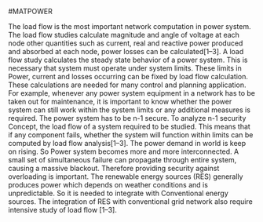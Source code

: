 #MATPOWER

The load flow is the most important network computation in power system. The load flow studies calculate magnitude and angle of voltage at each node other quantities such as current, real and reactive power produced and absorbed at each node, power losses can be calculated[1–3].
A load flow study calculates the steady state behavior of a power system. This is necessary that system must operate under system limits. These limits in Power, current and losses occurring can be fixed by load flow calculation. These calculations are needed for many control and planning application. For example, whenever any power system equipment in a network has to be taken out for maintenance, it is important to know whether the power system can still work within the system limits or any additional measures is required. The power system has to be n-1 secure. To analyze n-1 security Concept, the load flow of a system required to be studied. This means that if any component fails, whether the system will function within limits can be computed by load flow analysis[1–3].
The power demand in world is keep on rising. So Power system becomes more and more interconnected. A small set of simultaneous failure can propagate through entire system, causing a massive blackout. Therefore providing security against overloading is important. 
The renewable energy sources (RES) generally produces power which depends on weather conditions and is unpredictable. So it is needed to integrate with Conventional energy sources. The integration of RES with conventional grid network also require intensive study of load flow [1–3]. 

